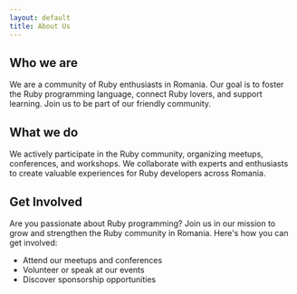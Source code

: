 ```yaml
---
layout: default
title: About Us
---
```


<section class="py-12 md:py-16">
    <div class="container mx-auto text-center">
        <h1 class="text-4xl md:text-5xl lg:text-6xl font-bold leading-tight mb-4">Who we are</h1>
        <p class="text-lg md:text-xl lg:text-2xl mb-4">We are a community of Ruby enthusiasts in Romania. Our goal is to foster the Ruby programming language, connect Ruby lovers, and support learning. Join us to be part of our friendly community.</p>
    </div>
</section>

<section class="py-12 md:py-16">
    <div class="container mx-auto text-center">
        <h2 class="text-3xl md:text-4xl font-bold mb-4">What we do</h2>
        <p class="text-lg md:text-xl lg:text-2xl mb-4">We actively participate in the Ruby community, organizing meetups, conferences, and workshops. We collaborate with experts and enthusiasts to create valuable experiences for Ruby developers across Romania.</p>
    </div>
</section>

<section class="py-12 md:py-16">
    <div class="container mx-auto text-center">
        <h2 class="text-3xl md:text-4xl font-bold mb-4">Get Involved</h2>
        <p class="text-lg md:text-xl lg:text-2xl mb-6">Are you passionate about Ruby programming? Join us in our mission to grow and strengthen the Ruby community in Romania. Here's how you can get involved:</p>
        <ul class="list-disc text-lg md:text-xl lg:text-2xl text-left ml-6 mb-6">
            <li>Attend our meetups and conferences</li>
            <li>Volunteer or speak at our events</li>
            <li>Discover sponsorship opportunities</li>
        </ul>
    </div>
</section>